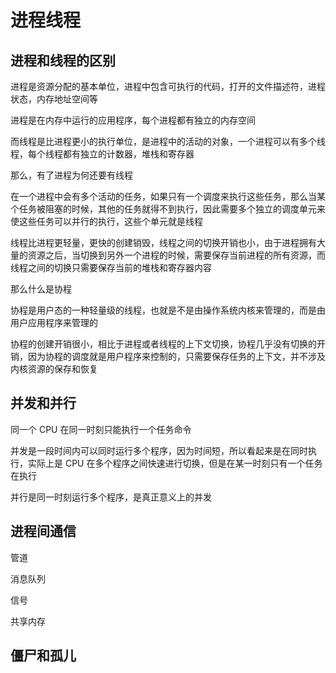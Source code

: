 # 进程线程

## 进程和线程的区别

进程是资源分配的基本单位，进程中包含可执行的代码，打开的文件描述符，进程状态，内存地址空间等

进程是在内存中运行的应用程序，每个进程都有独立的内存空间

而线程是比进程更小的执行单位，是进程中的活动的对象，一个进程可以有多个线程，每个线程都有独立的计数器，堆栈和寄存器

那么，有了进程为何还要有线程

在一个进程中会有多个活动的任务，如果只有一个调度来执行这些任务，那么当某个任务被阻塞的时候，其他的任务就得不到执行，因此需要多个独立的调度单元来使这些任务可以并行的执行，这些个单元就是线程

线程比进程更轻量，更快的创建销毁，线程之间的切换开销也小，由于进程拥有大量的资源之后，当切换到另外一个进程的时候，需要保存当前进程的所有资源，而线程之间的切换只需要保存当前的堆栈和寄存器内容

那么什么是协程

协程是用户态的一种轻量级的线程，也就是不是由操作系统内核来管理的，而是由用户应用程序来管理的

协程的创建开销很小，相比于进程或者线程的上下文切换，协程几乎没有切换的开销，因为协程的调度就是用户程序来控制的，只需要保存任务的上下文，并不涉及内核资源的保存和恢复

## 并发和并行

同一个 CPU 在同一时刻只能执行一个任务命令

并发是一段时间内可以同时运行多个程序，因为时间短，所以看起来是在同时执行，实际上是 CPU 在多个程序之间快速进行切换，但是在某一时刻只有一个任务在执行

并行是同一时刻运行多个程序，是真正意义上的并发

## 进程间通信

管道

消息队列

信号

共享内存

## 僵尸和孤儿
